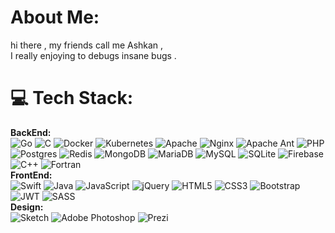 # About Me:
hi there , my friends call me Ashkan ,<br>I really enjoying to debugs insane bugs .


# 💻 Tech Stack:
<b>BackEnd:</b><br>
![Go](https://img.shields.io/badge/go-%2300ADD8.svg?style=plastic&logo=go&logoColor=white)
![C](https://img.shields.io/badge/c-%2300599C.svg?style=plastic&logo=c&logoColor=white)
![Docker](https://img.shields.io/badge/docker-%230db7ed.svg?style=plastic&logo=docker&logoColor=white)
![Kubernetes](https://img.shields.io/badge/kubernetes-%23326ce5.svg?style=plastic&logo=kubernetes&logoColor=white)
![Apache](https://img.shields.io/badge/apache-%23D42029.svg?style=plastic&logo=apache&logoColor=white) 
![Nginx](https://img.shields.io/badge/nginx-%23009639.svg?style=plastic&logo=nginx&logoColor=white) 
![Apache Ant](https://img.shields.io/badge/Apache%20Ant-A81C7D?style=plastic&logo=Apache%20Ant&logoColor=white) 
![PHP](https://img.shields.io/badge/php-%23777BB4.svg?style=plastic&logo=php&logoColor=white)
![Postgres](https://img.shields.io/badge/postgres-%23316192.svg?style=plastic&logo=postgresql&logoColor=white) 
![Redis](https://img.shields.io/badge/redis-%23DD0031.svg?style=plastic&logo=redis&logoColor=white) 
![MongoDB](https://img.shields.io/badge/MongoDB-%234ea94b.svg?style=plastic&logo=mongodb&logoColor=white) 
![MariaDB](https://img.shields.io/badge/MariaDB-003545?style=plastic&logo=mariadb&logoColor=white)
![MySQL](https://img.shields.io/badge/mysql-%2300f.svg?style=plastic&logo=mysql&logoColor=white) 
![SQLite](https://img.shields.io/badge/sqlite-%2307405e.svg?style=plastic&logo=sqlite&logoColor=white)
![Firebase](https://img.shields.io/badge/firebase-%23039BE5.svg?style=plastic&logo=firebase) 
![C++](https://img.shields.io/badge/c++-%2300599C.svg?style=plastic&logo=c%2B%2B&logoColor=white) 
![Fortran](https://img.shields.io/badge/Fortran-%23734F96.svg?style=plastic&logo=fortran&logoColor=white) 
<br><b>FrontEnd:</b><br>
![Swift](https://img.shields.io/badge/swift-F54A2A?style=plastic&logo=swift&logoColor=white) 
![Java](https://img.shields.io/badge/java-%23ED8B00.svg?style=plastic&logo=java&logoColor=white)
![JavaScript](https://img.shields.io/badge/javascript-%23323330.svg?style=plastic&logo=javascript&logoColor=%23F7DF1E) 
![jQuery](https://img.shields.io/badge/jquery-%230769AD.svg?style=plastic&logo=jquery&logoColor=white) 
![HTML5](https://img.shields.io/badge/html5-%23E34F26.svg?style=plastic&logo=html5&logoColor=white) 
![CSS3](https://img.shields.io/badge/css3-%231572B6.svg?style=plastic&logo=css3&logoColor=white) 
![Bootstrap](https://img.shields.io/badge/bootstrap-%23563D7C.svg?style=plastic&logo=bootstrap&logoColor=white)
![JWT](https://img.shields.io/badge/JWT-black?style=plastic&logo=JSON%20web%20tokens)
![SASS](https://img.shields.io/badge/SASS-hotpink.svg?style=plastic&logo=SASS&logoColor=white) 
<br><b>Design:</b><br>
![Sketch](https://img.shields.io/badge/Sketch-FFB387?style=plastic&logo=sketch&logoColor=black) 
![Adobe Photoshop](https://img.shields.io/badge/adobephotoshop-%2331A8FF.svg?style=plastic&logo=adobephotoshop&logoColor=white)
![Prezi](https://img.shields.io/badge/Prezi-%23000000.svg?style=plastic&logo=Prezi&logoColor=white)


